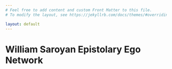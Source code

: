 ```yaml
---
# Feel free to add content and custom Front Matter to this file.
# To modify the layout, see https://jekyllrb.com/docs/themes/#overriding-theme-defaults

layout: default
---
```

<title>William Saroyan Epistolary Ego Network</title>
<h1>William Saroyan Epistolary Ego Network</h1>
    